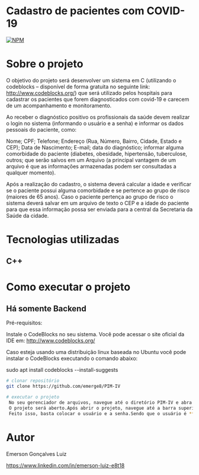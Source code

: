 # Cadastro de pacientes com COVID-19
[![NPM](https://img.shields.io/npm/l/react)](https://github.com/emerge8/PIM-IV/blob/main/LICENSE) 

# Sobre o projeto


O objetivo do projeto será desenvolver um sistema em C (utilizando o codeblocks – disponível de forma gratuita no seguinte link: http://www.codeblocks.org/) que será utilizado pelos hospitais para cadastrar os pacientes que forem diagnosticados com covid-19 e carecem de um acompanhamento e monitoramento.

Ao receber o diagnóstico positivo os profissionais da saúde devem realizar o login no sistema (informando o usuário e a senha) e informar os dados pessoais do paciente, como:

Nome;
CPF;
Telefone;
Endereço (Rua, Número, Bairro, Cidade, Estado e CEP);
Data de Nascimento;
E-mail;
data do diagnóstico;
informar alguma comorbidade do paciente (diabetes, obesidade, hipertensão, tuberculose, outros;
que serão salvos em um Arquivo (a principal vantagem de um arquivo é que as informações armazenadas podem ser consultadas a qualquer momento).

Após a realização do cadastro, o sistema deverá calcular a idade e verificar se o paciente possui alguma comorbidade e se pertence ao grupo de risco (maiores de 65 anos).
Caso o paciente pertença ao grupo de risco o sistema deverá salvar em um arquivo de texto o CEP e a idade do paciente para que essa informação possa ser enviada para a central da Secretaria da Saúde da cidade.

# Tecnologias utilizadas
## C++

# Como executar o projeto

## Há somente Backend
Pré-requisitos: 

Instale o CodeBlocks no seu sistema. Você pode acessar o site oficial da IDE em: http://www.codeblocks.org/

Caso esteja usando uma distribuição linux baseada no Ubuntu você pode instalar o CodeBlocks executando o comando abaixo:

sudo apt install codeblocks --install-suggests

```bash
# clonar repositório
git clone https://github.com/emerge8/PIM-IV

# executar o projeto
 No seu gerenciador de arquivos, navegue até o diretório PIM-IV e abra o arquivo 'pim.cbp' utilizando o CodeBlocks.
 O projeto será aberto.Após abrir o projeto, navegue até a barra superior e selecione build and run.
 Feito isso, basta colocar o usuário e a senha.Sendo que o usuário é **Emerson** e a senha é: *1234*
```

# Autor

Emerson Gonçalves Luiz

https://www.linkedin.com/in/emerson-luiz-e8t18


